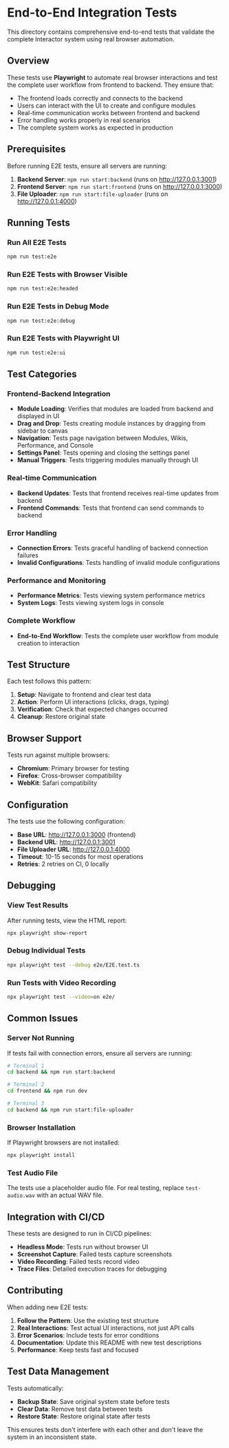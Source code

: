 # End-to-End Integration Tests

This directory contains comprehensive end-to-end tests that validate the complete Interactor system using real browser automation.

## Overview

These tests use **Playwright** to automate real browser interactions and test the complete user workflow from frontend to backend. They ensure that:

- The frontend loads correctly and connects to the backend
- Users can interact with the UI to create and configure modules
- Real-time communication works between frontend and backend
- Error handling works properly in real scenarios
- The complete system works as expected in production

## Prerequisites

Before running E2E tests, ensure all servers are running:

1. **Backend Server**: `npm run start:backend` (runs on http://127.0.0.1:3001)
2. **Frontend Server**: `npm run start:frontend` (runs on http://127.0.0.1:3000)
3. **File Uploader**: `npm run start:file-uploader` (runs on http://127.0.0.1:4000)

## Running Tests

### Run All E2E Tests
```bash
npm run test:e2e
```

### Run E2E Tests with Browser Visible
```bash
npm run test:e2e:headed
```

### Run E2E Tests in Debug Mode
```bash
npm run test:e2e:debug
```

### Run E2E Tests with Playwright UI
```bash
npm run test:e2e:ui
```

## Test Categories

### Frontend-Backend Integration
- **Module Loading**: Verifies that modules are loaded from backend and displayed in UI
- **Drag and Drop**: Tests creating module instances by dragging from sidebar to canvas
- **Navigation**: Tests page navigation between Modules, Wikis, Performance, and Console
- **Settings Panel**: Tests opening and closing the settings panel
- **Manual Triggers**: Tests triggering modules manually through UI

### Real-time Communication
- **Backend Updates**: Tests that frontend receives real-time updates from backend
- **Frontend Commands**: Tests that frontend can send commands to backend

### Error Handling
- **Connection Errors**: Tests graceful handling of backend connection failures
- **Invalid Configurations**: Tests handling of invalid module configurations

### Performance and Monitoring
- **Performance Metrics**: Tests viewing system performance metrics
- **System Logs**: Tests viewing system logs in console

### Complete Workflow
- **End-to-End Workflow**: Tests the complete user workflow from module creation to interaction

## Test Structure

Each test follows this pattern:

1. **Setup**: Navigate to frontend and clear test data
2. **Action**: Perform UI interactions (clicks, drags, typing)
3. **Verification**: Check that expected changes occurred
4. **Cleanup**: Restore original state

## Browser Support

Tests run against multiple browsers:
- **Chromium**: Primary browser for testing
- **Firefox**: Cross-browser compatibility
- **WebKit**: Safari compatibility

## Configuration

The tests use the following configuration:

- **Base URL**: http://127.0.0.1:3000 (frontend)
- **Backend URL**: http://127.0.0.1:3001
- **File Uploader URL**: http://127.0.0.1:4000
- **Timeout**: 10-15 seconds for most operations
- **Retries**: 2 retries on CI, 0 locally

## Debugging

### View Test Results
After running tests, view the HTML report:
```bash
npx playwright show-report
```

### Debug Individual Tests
```bash
npx playwright test --debug e2e/E2E.test.ts
```

### Run Tests with Video Recording
```bash
npx playwright test --video=on e2e/
```

## Common Issues

### Server Not Running
If tests fail with connection errors, ensure all servers are running:
```bash
# Terminal 1
cd backend && npm run start:backend

# Terminal 2  
cd frontend && npm run dev

# Terminal 3
cd backend && npm run start:file-uploader
```

### Browser Installation
If Playwright browsers are not installed:
```bash
npx playwright install
```

### Test Audio File
The tests use a placeholder audio file. For real testing, replace `test-audio.wav` with an actual WAV file.

## Integration with CI/CD

These tests are designed to run in CI/CD pipelines:

- **Headless Mode**: Tests run without browser UI
- **Screenshot Capture**: Failed tests capture screenshots
- **Video Recording**: Failed tests record video
- **Trace Files**: Detailed execution traces for debugging

## Contributing

When adding new E2E tests:

1. **Follow the Pattern**: Use the existing test structure
2. **Real Interactions**: Test actual UI interactions, not just API calls
3. **Error Scenarios**: Include tests for error conditions
4. **Documentation**: Update this README with new test descriptions
5. **Performance**: Keep tests fast and focused

## Test Data Management

Tests automatically:
- **Backup State**: Save original system state before tests
- **Clear Data**: Remove test data between tests
- **Restore State**: Restore original state after tests

This ensures tests don't interfere with each other and don't leave the system in an inconsistent state. 